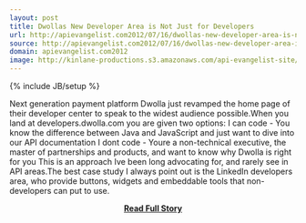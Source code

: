 ```yaml
---
layout: post
title: Dwollas New Developer Area is Not Just for Developers
url: http://apievangelist.com2012/07/16/dwollas-new-developer-area-is-not-just-for-developers/
source: http://apievangelist.com2012/07/16/dwollas-new-developer-area-is-not-just-for-developers/
domain: apievangelist.com2012
image: http://kinlane-productions.s3.amazonaws.com/api-evangelist-site/blog/dwolla-logo.jpeg
---
```

{% include JB/setup %}<p>Next generation payment platform Dwolla just revamped the home page of their developer center to speak to the widest audience possible.When you land at developers.dwolla.com you are given two options: I can code - You know the difference between Java and JavaScript and just want to dive into our API documentation I dont code - Youre a non-technical executive, the master of partnerships and products, and want to know why Dwolla is right for you This is an approach Ive been long advocating for, and rarely see in API areas.The best case study I always point out is the LinkedIn developers area, who provide buttons, widgets and embeddable tools that non-developers can put to use.</p>
<center><p><a href="http://apievangelist.com2012/07/16/dwollas-new-developer-area-is-not-just-for-developers/" style='padding:25px; font-sze:18px; font-weight: bold;'>Read Full Story</a></p></center>
